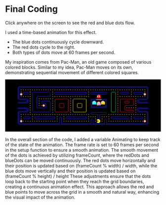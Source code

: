 # Final Coding

Click anywhere on the screen to see the red and blue dots flow.

I used a time-based animation for this effect.

- The blue dots continuously cycle downward.
- The red dots cycle to the right.
- Both types of dots move at 60 frames per second.

My inspiration comes from Pac-Man, an old game composed of various colored blocks. Similar to my idea, Pac-Man moves on its own, demonstrating sequential movement of different colored squares.

![Pac-Man](Google_Pac-Man_banner.png)

In the overall section of the code, I added a variable Animating to keep track of the state of the animation. The frame rate is set to 60 frames per second in the setup function to ensure a smooth animation. The smooth movement of the dots is achieved by utilizing frameCount, where the redDots and blueDots can be moved continuously. The red dots move horizontally and their position is updated based on (frameCount % width) / width, while the blue dots move vertically and their position is updated based on (frameCount % height) / height These adjustments ensure that the dots loop back to the starting point when they reach the grid boundaries, creating a continuous animation effect. This approach allows the red and blue points to move across the grid in a smooth and natural way, enhancing the visual impact of the animation.



